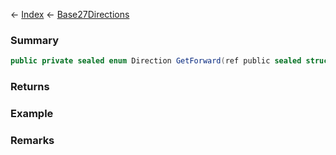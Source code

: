 ← [Index](Api-Index) ← [Base27Directions](VRageMath.Base27Directions)

### Summary

```csharp
public private sealed enum Direction GetForward(ref public sealed struct Quaternion rot)
```

### Returns

### Example

### Remarks

